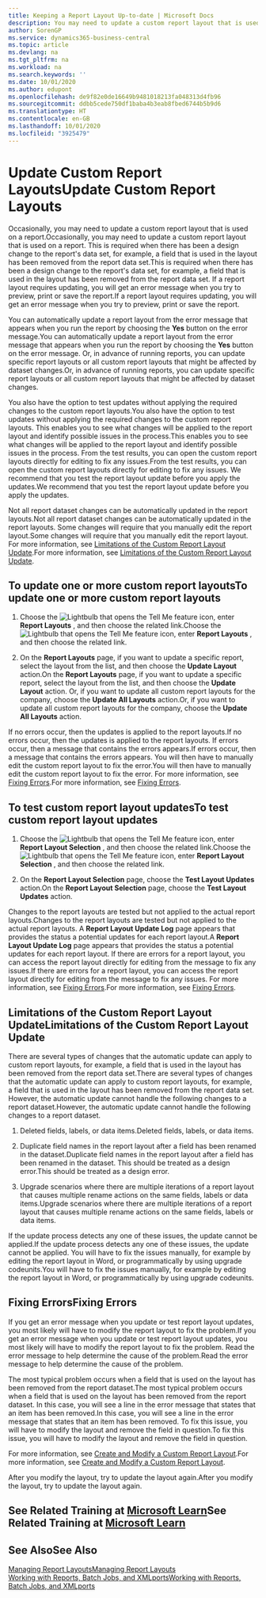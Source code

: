 ```yaml
---
title: Keeping a Report Layout Up-to-date | Microsoft Docs
description: You may need to update a custom report layout that is used on a report. This is required when there has been a design change to the report's data set, for example, a field that is used in the layout has been removed from the report data set.
author: SorenGP
ms.service: dynamics365-business-central
ms.topic: article
ms.devlang: na
ms.tgt_pltfrm: na
ms.workload: na
ms.search.keywords: ''
ms.date: 10/01/2020
ms.author: edupont
ms.openlocfilehash: de9f82e0de16649b9481018213fa048313d4fb96
ms.sourcegitcommit: ddbb5cede750df1baba4b3eab8fbed6744b5b9d6
ms.translationtype: HT
ms.contentlocale: en-GB
ms.lasthandoff: 10/01/2020
ms.locfileid: "3925479"
---
```

# <a name="update-custom-report-layouts"></a><span data-ttu-id="943b7-104">Update Custom Report Layouts</span><span class="sxs-lookup"><span data-stu-id="943b7-104">Update Custom Report Layouts</span></span>
<span data-ttu-id="943b7-105">Occasionally, you may need to update a custom report layout that is used on a report.</span><span class="sxs-lookup"><span data-stu-id="943b7-105">Occasionally, you may need to update a custom report layout that is used on a report.</span></span> <span data-ttu-id="943b7-106">This is required when there has been a design change to the report's data set, for example, a field that is used in the layout has been removed from the report data set.</span><span class="sxs-lookup"><span data-stu-id="943b7-106">This is required when there has been a design change to the report's data set, for example, a field that is used in the layout has been removed from the report data set.</span></span> <span data-ttu-id="943b7-107">If a report layout requires updating, you will get an error message when you try to preview, print or save the report.</span><span class="sxs-lookup"><span data-stu-id="943b7-107">If a report layout requires updating, you will get an error message when you try to preview, print or save the report.</span></span>  

<span data-ttu-id="943b7-108">You can automatically update a report layout from the error message that appears when you run the report by choosing the **Yes** button on the error message.</span><span class="sxs-lookup"><span data-stu-id="943b7-108">You can automatically update a report layout from the error message that appears when you run the report by choosing the **Yes** button on the error message.</span></span> <span data-ttu-id="943b7-109">Or, in advance of running reports, you can update specific report layouts or all custom report layouts that might be affected by dataset changes.</span><span class="sxs-lookup"><span data-stu-id="943b7-109">Or, in advance of running reports, you can update specific report layouts or all custom report layouts that might be affected by dataset changes.</span></span>  

<span data-ttu-id="943b7-110">You also have the option to test updates without applying the required changes to the custom report layouts.</span><span class="sxs-lookup"><span data-stu-id="943b7-110">You also have the option to test updates without applying the required changes to the custom report layouts.</span></span> <span data-ttu-id="943b7-111">This enables you to see what changes will be applied to the report layout and identify possible issues in the process.</span><span class="sxs-lookup"><span data-stu-id="943b7-111">This enables you to see what changes will be applied to the report layout and identify possible issues in the process.</span></span> <span data-ttu-id="943b7-112">From the test results, you can open the custom report layouts directly for editing to fix any issues.</span><span class="sxs-lookup"><span data-stu-id="943b7-112">From the test results, you can open the custom report layouts directly for editing to fix any issues.</span></span> <span data-ttu-id="943b7-113">We recommend that you test the report layout update before you apply the updates.</span><span class="sxs-lookup"><span data-stu-id="943b7-113">We recommend that you test the report layout update before you apply the updates.</span></span>  

<span data-ttu-id="943b7-114">Not all report dataset changes can be automatically updated in the report layouts.</span><span class="sxs-lookup"><span data-stu-id="943b7-114">Not all report dataset changes can be automatically updated in the report layouts.</span></span> <span data-ttu-id="943b7-115">Some changes will require that you manually edit the report layout.</span><span class="sxs-lookup"><span data-stu-id="943b7-115">Some changes will require that you manually edit the report layout.</span></span> <span data-ttu-id="943b7-116">For more information, see [Limitations of the Custom Report Layout Update](ui-update-report-layouts.md#UpdateLimitations).</span><span class="sxs-lookup"><span data-stu-id="943b7-116">For more information, see [Limitations of the Custom Report Layout Update](ui-update-report-layouts.md#UpdateLimitations).</span></span>  

## <a name="to-update-one-or-more-custom-report-layouts"></a><span data-ttu-id="943b7-117">To update one or more custom report layouts</span><span class="sxs-lookup"><span data-stu-id="943b7-117">To update one or more custom report layouts</span></span>  

1.  <span data-ttu-id="943b7-118">Choose the ![Lightbulb that opens the Tell Me feature](media/ui-search/search_small.png "Tell me what you want to do") icon, enter **Report Layouts** , and then choose the related link.</span><span class="sxs-lookup"><span data-stu-id="943b7-118">Choose the ![Lightbulb that opens the Tell Me feature](media/ui-search/search_small.png "Tell me what you want to do") icon, enter **Report Layouts** , and then choose the related link.</span></span>  

2.  <span data-ttu-id="943b7-119">On the **Report Layouts** page, if you want to update a specific report, select the layout from the list, and then choose the **Update Layout** action.</span><span class="sxs-lookup"><span data-stu-id="943b7-119">On the **Report Layouts** page, if you want to update a specific report, select the layout from the list, and then choose the **Update Layout** action.</span></span> <span data-ttu-id="943b7-120">Or, if you want to update all custom report layouts for the company, choose the **Update All Layouts** action.</span><span class="sxs-lookup"><span data-stu-id="943b7-120">Or, if you want to update all custom report layouts for the company, choose the **Update All Layouts** action.</span></span>  

<span data-ttu-id="943b7-121">If no errors occur, then the updates is applied to the report layouts.</span><span class="sxs-lookup"><span data-stu-id="943b7-121">If no errors occur, then the updates is applied to the report layouts.</span></span> <span data-ttu-id="943b7-122">If errors occur, then a message that contains the errors appears.</span><span class="sxs-lookup"><span data-stu-id="943b7-122">If errors occur, then a message that contains the errors appears.</span></span> <span data-ttu-id="943b7-123">You will then have to manually edit the custom report layout to fix the error.</span><span class="sxs-lookup"><span data-stu-id="943b7-123">You will then have to manually edit the custom report layout to fix the error.</span></span> <span data-ttu-id="943b7-124">For more information, see [Fixing Errors](ui-update-report-layouts.md#FixErrors).</span><span class="sxs-lookup"><span data-stu-id="943b7-124">For more information, see [Fixing Errors](ui-update-report-layouts.md#FixErrors).</span></span>  

## <a name="to-test-custom-report-layout-updates"></a><span data-ttu-id="943b7-125">To test custom report layout updates</span><span class="sxs-lookup"><span data-stu-id="943b7-125">To test custom report layout updates</span></span>  

1.  <span data-ttu-id="943b7-126">Choose the ![Lightbulb that opens the Tell Me feature](media/ui-search/search_small.png "Tell me what you want to do") icon, enter **Report Layout Selection** , and then choose the related link.</span><span class="sxs-lookup"><span data-stu-id="943b7-126">Choose the ![Lightbulb that opens the Tell Me feature](media/ui-search/search_small.png "Tell me what you want to do") icon, enter **Report Layout Selection** , and then choose the related link.</span></span>  

2.  <span data-ttu-id="943b7-127">On the **Report Layout Selection** page, choose the **Test Layout Updates** action.</span><span class="sxs-lookup"><span data-stu-id="943b7-127">On the **Report Layout Selection** page, choose the **Test Layout Updates** action.</span></span>  

 <span data-ttu-id="943b7-128">Changes to the report layouts are tested but not applied to the actual report layouts.</span><span class="sxs-lookup"><span data-stu-id="943b7-128">Changes to the report layouts are tested but not applied to the actual report layouts.</span></span> <span data-ttu-id="943b7-129">A **Report Layout Update Log** page appears that provides the status a potential updates for each report layout.</span><span class="sxs-lookup"><span data-stu-id="943b7-129">A **Report Layout Update Log** page appears that provides the status a potential updates for each report layout.</span></span> <span data-ttu-id="943b7-130">If there are errors for a report layout, you can access the report layout directly for editing from the message to fix any issues.</span><span class="sxs-lookup"><span data-stu-id="943b7-130">If there are errors for a report layout, you can access the report layout directly for editing from the message to fix any issues.</span></span> <span data-ttu-id="943b7-131">For more information, see [Fixing Errors](ui-update-report-layouts.md#FixErrors).</span><span class="sxs-lookup"><span data-stu-id="943b7-131">For more information, see [Fixing Errors](ui-update-report-layouts.md#FixErrors).</span></span>  

##  <a name="limitations-of-the-custom-report-layout-update"></a><a name="UpdateLimitations"></a> <span data-ttu-id="943b7-132">Limitations of the Custom Report Layout Update</span><span class="sxs-lookup"><span data-stu-id="943b7-132">Limitations of the Custom Report Layout Update</span></span>  
 <span data-ttu-id="943b7-133">There are several types of changes that the automatic update can apply to custom report layouts, for example, a field that is used in the layout has been removed from the report data set.</span><span class="sxs-lookup"><span data-stu-id="943b7-133">There are several types of changes that the automatic update can apply to custom report layouts, for example, a field that is used in the layout has been removed from the report data set.</span></span> <span data-ttu-id="943b7-134">However, the automatic update cannot handle the following changes to a report dataset.</span><span class="sxs-lookup"><span data-stu-id="943b7-134">However, the automatic update cannot handle the following changes to a report dataset.</span></span>  

1.  <span data-ttu-id="943b7-135">Deleted fields, labels, or data items.</span><span class="sxs-lookup"><span data-stu-id="943b7-135">Deleted fields, labels, or data items.</span></span>  

2.  <span data-ttu-id="943b7-136">Duplicate field names in the report layout after a field has been renamed in the dataset.</span><span class="sxs-lookup"><span data-stu-id="943b7-136">Duplicate field names in the report layout after a field has been renamed in the dataset.</span></span> <span data-ttu-id="943b7-137">This should be treated as a design error.</span><span class="sxs-lookup"><span data-stu-id="943b7-137">This should be treated as a design error.</span></span>  

3.  <span data-ttu-id="943b7-138">Upgrade scenarios where there are multiple iterations of a report layout that causes multiple rename actions on the same fields, labels or data items.</span><span class="sxs-lookup"><span data-stu-id="943b7-138">Upgrade scenarios where there are multiple iterations of a report layout that causes multiple rename actions on the same fields, labels or data items.</span></span>  

 <span data-ttu-id="943b7-139">If the update process detects any one of these issues, the update cannot be applied.</span><span class="sxs-lookup"><span data-stu-id="943b7-139">If the update process detects any one of these issues, the update cannot be applied.</span></span> <span data-ttu-id="943b7-140">You will have to fix the issues manually, for example by editing the report layout in Word, or programmatically by using upgrade codeunits.</span><span class="sxs-lookup"><span data-stu-id="943b7-140">You will have to fix the issues manually, for example by editing the report layout in Word, or programmatically by using upgrade codeunits.</span></span>  

##  <a name="fixing-errors"></a><a name="FixErrors"></a> <span data-ttu-id="943b7-141">Fixing Errors</span><span class="sxs-lookup"><span data-stu-id="943b7-141">Fixing Errors</span></span>  
 <span data-ttu-id="943b7-142">If you get an error message when you update or test report layout updates, you most likely will have to modify the report layout to fix the problem.</span><span class="sxs-lookup"><span data-stu-id="943b7-142">If you get an error message when you update or test report layout updates, you most likely will have to modify the report layout to fix the problem.</span></span> <span data-ttu-id="943b7-143">Read the error message to help determine the cause of the problem.</span><span class="sxs-lookup"><span data-stu-id="943b7-143">Read the error message to help determine the cause of the problem.</span></span>  

 <span data-ttu-id="943b7-144">The most typical problem occurs when a field that is used on the layout has been removed from the report dataset.</span><span class="sxs-lookup"><span data-stu-id="943b7-144">The most typical problem occurs when a field that is used on the layout has been removed from the report dataset.</span></span> <span data-ttu-id="943b7-145">In this case, you will see a line in the error message that states that an item has been removed.</span><span class="sxs-lookup"><span data-stu-id="943b7-145">In this case, you will see a line in the error message that states that an item has been removed.</span></span> <span data-ttu-id="943b7-146">To fix this issue, you will have to modify the layout and remove the field in question.</span><span class="sxs-lookup"><span data-stu-id="943b7-146">To fix this issue, you will have to modify the layout and remove the field in question.</span></span>  

 <span data-ttu-id="943b7-147">For more information, see [Create and Modify a Custom Report Layout](ui-how-create-custom-report-layout.md#ModifyCustomLayout).</span><span class="sxs-lookup"><span data-stu-id="943b7-147">For more information, see [Create and Modify a Custom Report Layout](ui-how-create-custom-report-layout.md#ModifyCustomLayout).</span></span>  

<span data-ttu-id="943b7-148">After you modify the layout, try to update the layout again.</span><span class="sxs-lookup"><span data-stu-id="943b7-148">After you modify the layout, try to update the layout again.</span></span>  

## <a name="see-related-training-at-microsoft-learn"></a><span data-ttu-id="943b7-149">See Related Training at [Microsoft Learn](/learn/modules/change-documents-dynamics-365-business-central/index)</span><span class="sxs-lookup"><span data-stu-id="943b7-149">See Related Training at [Microsoft Learn](/learn/modules/change-documents-dynamics-365-business-central/index)</span></span>

## <a name="see-also"></a><span data-ttu-id="943b7-150">See Also</span><span class="sxs-lookup"><span data-stu-id="943b7-150">See Also</span></span>  
 [<span data-ttu-id="943b7-151">Managing Report Layouts</span><span class="sxs-lookup"><span data-stu-id="943b7-151">Managing Report Layouts</span></span>](ui-manage-report-layouts.md)  
 [<span data-ttu-id="943b7-152">Working with Reports, Batch Jobs, and XMLports</span><span class="sxs-lookup"><span data-stu-id="943b7-152">Working with Reports, Batch Jobs, and XMLports</span></span>](ui-work-report.md)  
